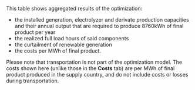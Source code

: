 This table shows aggregated results of the optimization:

- the installed generation, electrolyzer and derivate production capacities and their annual output that are required to produce 8760kWh of final product per year
- the realized full load hours of said components  
- the curtailment of renewable generation
- the costs per MWh of final product.

Please note that transportation is not part of the optimization model. The costs shown here (unlike those in the **Costs** tab) are per MWh of final product produced in the supply country,  and do not include costs or losses during transportation.
